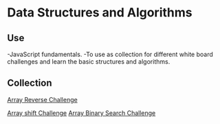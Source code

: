 # Data Structures and Algorithms

## Use
-JavaScript fundamentals.
-To use as collection for different white board challenges and learn the basic structures and algorithms.


## Collection

[Array Reverse Challenge](https://github.com/Judahhunger/data-structures-and-algorithms-JavaScript/tree/master/array_reverse)

[Array shift Challenge](https://github.com/Judahhunger/data-structures-and-algorithms-JavaScript/tree/master/array_shift)
[Array Binary Search Challenge](https://github.com/Judahhunger/data-structures-and-algorithms-JavaScript/tree/master/array_binary_search)
